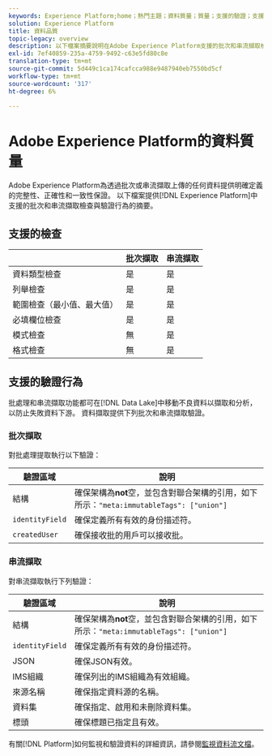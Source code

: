 ```yaml
---
keywords: Experience Platform;home；熱門主題；資料質量；質量；支援的驗證；支援的驗證；
solution: Experience Platform
title: 資料品質
topic-legacy: overview
description: 以下檔案摘要說明在Adobe Experience Platform支援的批次和串流擷取檢查與驗證行為。
exl-id: 7ef40859-235a-4759-9492-c63e5fd80c8e
translation-type: tm+mt
source-git-commit: 5d449c1ca174cafcca988e9487940eb7550bd5cf
workflow-type: tm+mt
source-wordcount: '317'
ht-degree: 6%

---
```


# Adobe Experience Platform的資料質量

Adobe Experience Platform為透過批次或串流擷取上傳的任何資料提供明確定義的完整性、正確性和一致性保證。 以下檔案提供[!DNL Experience Platform]中支援的批次和串流擷取檢查與驗證行為的摘要。

## 支援的檢查

|   | 批次擷取 | 串流擷取 |
| ------ | --------------- | ------------------- |
| 資料類型檢查 | 是 | 是 |
| 列舉檢查 | 是 | 是 |
| 範圍檢查（最小值、最大值） | 是 | 是 |
| 必填欄位檢查 | 是 | 是 |
| 模式檢查 | 無 | 是 |
| 格式檢查 | 無 | 是 |

## 支援的驗證行為

批處理和串流擷取功能都可在[!DNL Data Lake]中移動不良資料以擷取和分析，以防止失敗資料下游。 資料擷取提供下列批次和串流擷取驗證。

### 批次擷取

對批處理提取執行以下驗證：

| 驗證區域 | 說明 |
| --------------- | ----------- |
| 結構 | 確保架構為&#x200B;**not**&#x200B;空，並包含對聯合架構的引用，如下所示：`"meta:immutableTags": ["union"]` |
| `identityField` | 確保定義所有有效的身份描述符。 |
| `createdUser` | 確保接收批的用戶可以接收批。 |

### 串流擷取

對串流擷取執行下列驗證：

| 驗證區域 | 說明 |
| --------------- | ----------- |
| 結構 | 確保架構為&#x200B;**not**&#x200B;空，並包含對聯合架構的引用，如下所示：`"meta:immutableTags": ["union"]` |
| `identityField` | 確保定義所有有效的身份描述符。 |
| JSON | 確保JSON有效。 |
| IMS組織 | 確保列出的IMS組織為有效組織。 |
| 來源名稱 | 確保指定資料源的名稱。 |
| 資料集 | 確保指定、啟用和未刪除資料集。 |
| 標頭 | 確保標題已指定且有效。 |

有關[!DNL Platform]如何監視和驗證資料的詳細資訊，請參閱[監視資料流文檔](./monitor-data-ingestion.md)。
